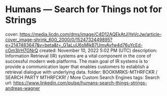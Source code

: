 # Humans — Search for Things not for Strings

cover: https://media.licdn.com/dms/image/C4D12AQEkAtJjYeVcJw/article-cover_image-shrink_600_2000/0/1524732449895?e=2147483647&v=beta&t=_G1aLuU6sMlkB7UmvAvfw4d76uYcEd-cGm3lrH7GNrQ
created: November 10, 2022 5:02 PM (UTC)
description: Information Retrieval (IR) systems are a vital component in the core of successful modern web platforms. The main goal of IR systems is to provide a communication layer that enables customers to establish a retrieval dialogue with underlying data.
folder: BOOKMRKS-MTHRFCKR / SEARCH PARTY MTHRFCKR! / More Custom Search Engines
tags: Search
url: https://www.linkedin.com/pulse/humans-search-things-strings-andreas-wagner